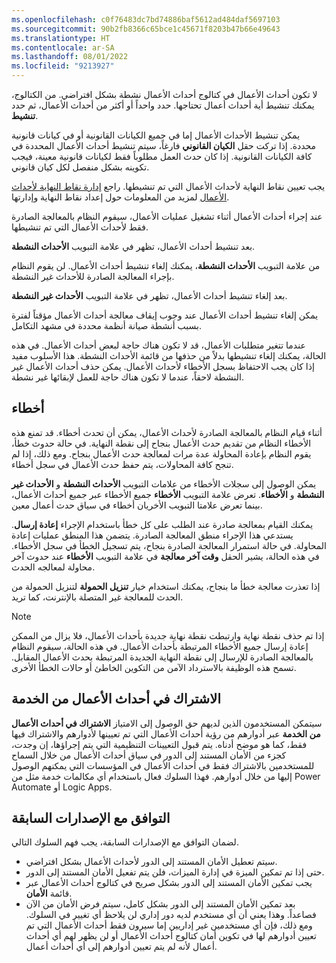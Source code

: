 ```yaml
---
ms.openlocfilehash: c0f76483dc7bd74886baf5612ad484daf5697103
ms.sourcegitcommit: 90b2fb8366c65bce1c45671f8203b47b66e49643
ms.translationtype: HT
ms.contentlocale: ar-SA
ms.lasthandoff: 08/01/2022
ms.locfileid: "9213927"
---
```

لا تكون أحداث الأعمال في كتالوج أحداث الأعمال نشطة بشكل افتراضي. من الكتالوج، يمكنك تنشيط أية أحداث أعمال تحتاجها. حدد واحداً أو أكثر من أحداث الأعمال، ثم حدد **تنشيط**.
 
يمكن تنشيط الأحداث الأعمال إما في جميع الكيانات القانونية أو في كيانات قانونية محددة. إذا تركت حقل **الكيان القانوني** فارغاً، سيتم تنشيط أحداث الأعمال المحددة في كافة الكيانات القانونية. إذا كان حدث العمل مطلوباً فقط لكيانات قانونية معينة، فيجب تكوينه بشكل منفصل لكل كيان قانوني.

يجب تعيين نقاط النهاية لأحداث الأعمال التي تم تنشيطها. راجع [‏‫إدارة نقاط النهاية لأحداث الأعمال‬](/dynamics365/fin-ops-core/dev-itpro/business-events/managing-business-event-endpoints/?azure-portal=true) لمزيد من المعلومات حول إعداد نقاط النهاية وإدارتها.

عند إجراء أحداث الأعمال أثناء تشغيل عمليات الأعمال‬، سيقوم النظام بالمعالجة الصادرة فقط لأحداث الأعمال‬ التي تم تنشيطها.

بعد تنشيط أحداث الأعمال، تظهر في علامة التبويب **الأحداث النشطة**.
 
من علامة التبويب **الأحداث النشطة**، يمكنك إلغاء تنشيط أحداث الأعمال. لن يقوم النظام بإجراء المعالجة الصادرة للأحداث غير النشطة.

بعد إلغاء تنشيط أحداث الأعمال، تظهر في علامة التبويب **الأحداث غير النشطة**.
 
يمكن إلغاء تنشيط أحداث الأعمال عند وجوب إيقاف معالجة أحداث الأعمال مؤقتاً لفترة بسبب أنشطة صيانة أنظمة محددة في مشهد التكامل.

عندما تتغير متطلبات الأعمال، قد لا تكون هناك حاجة لبعض أحداث الأعمال. في هذه الحالة، يمكنك إلغاء تنشيطها بدلاً من حذفها من قائمة الأحداث النشطة. هذا الأسلوب مفيد إذا كان يجب الاحتفاظ بسجل الأخطاء لأحداث الأعمال. يمكن حذف أحداث الأعمال غير النشطة لاحقاً، عندما لا تكون هناك حاجة للعمل لإبقائها غير نشطة.

## <a name="errors"></a>أخطاء
أثناء قيام النظام بالمعالجة الصادرة لأحداث الأعمال، يمكن أن تحدث أخطاء. قد تمنع هذه الأخطاء النظام من تقديم حدث الأعمال بنجاح إلى نقطة النهاية. في حالة حدوث خطأ، يقوم النظام بإعادة المحاولة عدة مرات لمعالجة حدث الأعمال بنجاح. ومع ذلك، إذا لم تنجح كافة المحاولات، يتم حفظ حدث الأعمال في سجل أخطاء.

يمكن الوصول إلى سجلات الأخطاء من علامات التبويب **الأحداث النشطة** و **الأحداث غير النشطة** و **الأخطاء**. تعرض علامة التبويب **الأخطاء** جميع الأخطاء عبر جميع أحداث الأعمال، بينما تعرض علامتا التبويب الأخريان أخطاء في سياق حدث أعمال معين.

يمكنك القيام بمعالجة صادرة عند الطلب على كل خطأ باستخدام الإجراء **إعادة إرسال**. يستدعي هذا الإجراء منطق المعالجة الصادرة. يتضمن هذا المنطق عمليات إعادة المحاولة. في حالة استمرار المعالجة الصادرة بنجاح، يتم تسجيل الخطأ في سجل الأخطاء. في هذه الحالة، يشير الحقل **‏‫وقت آخر معالجة‬** في علامة التبويب **الأخطاء** عند حدوث آخر محاولة لمعالجه الحدث.

إذا تعذرت معالجة خطأ ما بنجاح، يمكنك استخدام خيار **‏‫تنزيل الحمولة‬** لتنزيل الحمولة من الحدث للمعالجة غير المتصلة بالإنترنت، كما تريد.

> [!NOTE]
> إذا تم حذف نقطة نهاية وارتبطت نقطة نهاية جديدة بأحداث الأعمال، فلا يزال من الممكن إعادة إرسال جميع الأخطاء المرتبطة بأحداث الأعمال. في هذه الحالة، سيقوم النظام بالمعالجة الصادرة للإرسال إلى نقطة النهاية الجديدة المرتبطة بحدث الأعمال المقابل. تسمح هذه الوظيفة بالاسترداد الآمن من التكوين الخاطئ أو حالات الخطأ الأخرى.

## <a name="subscribe-to-business-events-from-service"></a>الاشتراك في أحداث الأعمال من الخدمة
سيتمكن المستخدمون الذين لديهم حق الوصول إلى الامتياز **‏‫الاشتراك في أحداث الأعمال من الخدمة‬** عبر أدوارهم من رؤية أحداث الأعمال التي تم تعيينها لأدوارهم والاشتراك فيها فقط، كما هو موضح أدناه. يتم قبول التعيينات التنظيمية التي يتم إجراؤها، إن وجدت، كجزء من الأمان المستند إلى الدور في سياق أحداث الأعمال من خلال السماح للمستخدمين بالاشتراك فقط في أحداث الأعمال في المؤسسات التي يمكنهم الوصول إليها من خلال أدوارهم. فهذا السلوك فعال باستخدام أي مكالمات خدمة مثل من Power Automate أو Logic Apps.

## <a name="backward-compatibility"></a>التوافق مع الإصدارات السابقة
لضمان التوافق مع الإصدارات السابقة، يجب فهم السلوك التالي.

- سيتم تعطيل الأمان المستند إلى الدور لأحداث الأعمال بشكل افتراضي.
- حتى إذا تم تمكين الميزة في إدارة الميزات، فلن يتم تفعيل الأمان المستند إلى الدور.
- يجب تمكين الأمان المستند إلى الدور بشكل صريح في كتالوج أحداث الأعمال عبر قائمة **الأمان**.
- بعد تمكين الأمان المستند إلى الدور بشكل كامل، سيتم فرض الأمان من الآن فصاعداً. وهذا يعني أن أي مستخدم لديه دور إداري لن يلاحظ أي تغيير في السلوك. ومع ذلك، فإن أي مستخدمين غير إداريين إما سيرون فقط أحداث الأعمال التي تم تعيين أدوارهم لها في تكوين أمان كتالوج أحداث الأعمال أو لن يظهر لهم أي أحداث أعمال لأنه لم يتم تعيين أدوارهم إلى أي أحداث أعمال.
